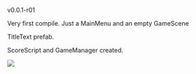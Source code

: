 v0.0.1-r01

Very first compile. Just a MainMenu and an empty GameScene

TitleText prefab.

ScoreScript and GameManager created.

<img src="https://i.gyazo.com/24b517fbbf4ec5d603de04226bb04471.png">